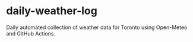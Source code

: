 # daily-weather-log
Daily automated collection of weather data for Toronto using Open-Meteo and GitHub Actions.

